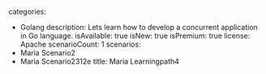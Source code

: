 categories:
  - Golang
description: Lets learn how to develop a concurrent application in Go language.
isAvailable: true
isNew: true
isPremium: true
license: Apache
scenarioCount: 1
scenarios: 
  - Maria Scenario2
  - Maria Scenario2312e
title: Maria Learningpath4
